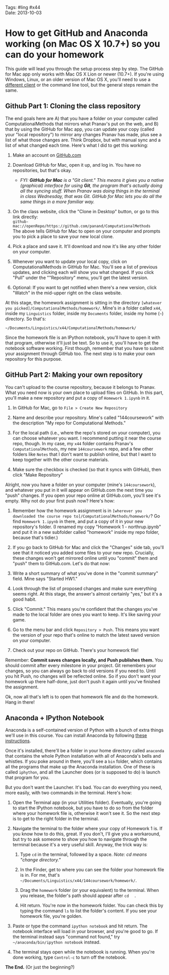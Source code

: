 Tags: #ling #x44  
Date: 2013-10-03

# How to get GitHub and Anaconda working (on Mac OS  X 10.7+) so you can do your homework

This guide will lead you through the setup process step by step. The GitHub for Mac app only works with Mac OS X Lion or newer (10.7+). If you're using Windows, Linux, or an older version of Mac OS X, you'll need to use a [different client](http://git-scm.com/downloads/guis) or the command line tool, but the general steps remain the same. 

## Github Part 1: Cloning the class repository

The end goals here are A) that you have a folder on your computer called ComputationalMethods that mirrors what Pranav's put on the web, and B) that by using the GitHub for Mac app, you can update your copy (called your "local repository") to mirror any changes Pranav has made, plus see a list of what those changes are. Think Dropbox, but with manual sync and a list of what changed each time. Here's what I did to get this working:


1. Make an account on [GitHub.com](http://github.com/)

2. Download GitHub for Mac, open it up, and log in. You have no repositories, but that's okay.  
    - _FYI: **GitHub for Mac** is a "Git client." This means it gives you a native (graphical) interface for using **Git**, the program that's actually doing all the syncing stuff. When Pranav was doing things in the terminal in class Wednesday, that was Git. GitHub for Mac lets you do all the same things in a more familiar way._

3. On the class website, click the "Clone in Desktop" button, or go to this link directly:  
    `github-mac://openRepo/https://github.com/panand/ComputationalMethods`  
The above tells GitHub for Mac to open on your computer and prompts you to pick a place to save your new local clone.

4. Pick a place and save it. It'll download and now it's like any other folder on your computer.

5. Whenever you want to update your local copy, click on ComputationalMethods in GitHub for Mac. You'll see a list of previous updates, and clicking each will show you what changed. If you click "Pull" under the ""Repository" menu, you'll get the latest version.

6. Optional: If you want to get notified when there's a new version, click "Watch" in the mid-upper right on the class website.


At this stage, the homework assignment is sitting in the directory `[whatever you picked]/ComputationalMethods/homework/`.
Mine's in a folder called `x44`, inside my `Linguistics` folder, inside my `Documents` folder, inside my home (`~`) directory. So that's:

`~/Documents/Linguistics/x44/ComputationalMethods/homework/`

Since the homework file is an IPython notebook, you'll have to open it with that program, otherwise it'll just be text. So to use it, you'll have to get the notebook software working. First though, remember that you have to submit your assignment through GitHub too. The next step is to make your own repository for this purpose.


## GitHub Part 2: Making your own repository

You can't upload to the course repository, because it belongs to Pranav. What you need now is your own place to upload files on GitHub. In this part, you'll make a new repository and put a copy of `Homework 1.ipynb` in it.

1. In GitHub for Mac, go to `File > Create New Repository`

2. Name and describe your repository. Mine's called "144coursework" with the description "My repo for Computational Methods."

3. For the local path (i.e., where the repo's stored on your computer), you can choose whatever you want. I recommend putting it near the course repo, though. In my case, my `x44` folder contains Pranav's `ComputationalMethods`, my new `144coursework` repo, and a few other folders like `Notes` that I don't want to publish online, but that I want to keep together with the other course materials.

4. Make sure the checkbox is checked (so that it syncs with GitHub), then click "Make Repository"

Alright, now you have a folder on your computer (mine's `144coursework`), and whatever you put in it will appear on GitHub.com the next time you "push" changes. If you open your repo online at GitHub.com, you'll see it's empty. Why not do your first push now? Here's how:

1. Remember how the homework assignment is in `[wherever you downloaded the course repo to]/ComputationalMethods/homework/`? Go find `Homework 1.ipynb` in there, and put a copy of it in your new repository's folder. (I renamed my copy "Homework 1 - northrup.ipynb" and put it in a new subfolder called "homework" inside my repo folder, because that's tidier.)

2. If you go back to GitHub for Mac and click the "Changes" side tab, you'll see that it noticed you added some files to your new repo. Crucially, these changes won't get mirrored online until you "commit" them and "push" them to GitHub.com. Let's do that now:

3. Write a short summary of what you've done in the "commit summary" field. Mine says "Started HW1."

4. Look through the list of proposed changes and make sure everything seems right. At this stage, the answer's almost certainly "yes," but it's a good habit.

5. Click "Commit." This means you're confident that the changes you've made to the local folder are ones you want to keep. It's like saving your game.

6. Go to the menu bar and click `Repository > Push`. This means you want the version of your repo that's online to match the latest saved version on your computer.

7. Check out your repo on GitHub. There's your homework file!

Remember: **Commit saves changes locally, and Push publishes them.** You should commit after every milestone in your project. Git remembers your changes, so you can always go back to old versions if you need to. Until you hit Push, no changes will be reflected online. So if you don't want your homework up there half-done, just don't push it again until you've finished the assignment.

Ok, now all that's left is to open that homework file and do the homework. Hang in there!

## Anaconda + IPython Notebook

Anaconda is a self-contained version of Python with a bunch of extra things we'll use in this course. You can install Anaconda by following [these instructions](http://docs.continuum.io/anaconda/install.html#mac-install).

Once it's installed, there'll be a folder in your home directory called `anaconda` that contains the whole Python installation with all of Anaconda's bells and whistles. If you poke around in there, you'll see a `bin` folder, which contains all the programs that make up the Anaconda installation. One of these is called `iphython`, and all the Launcher does (or is supposed to do) is launch that program for you.

But you don't want the Launcher. It's bad. You can do everything you need, more easily, with two commands in the terminal. Here's how:

1. Open the Terminal app (in your Utilities folder). Eventually, you're going to start the IPython notebook, but you have to do so from the folder where your homework file is, otherwise it won't see it. So the next step is to get to the right folder in the terminal.

2. Navigate the terminal to the folder where your copy of Homework 1 is. If you know how to do this, great. If you don't, I'll give you a workaround, but try to ask someone to show you how to navigate through the terminal because it's a very useful skill. Anyway, the trick way is:

    1. Type `cd` in the terminal, followed by a space. _Note: cd means "change directory."_

    2. In the Finder, get to where you can see the folder your homework file is in. For me, that's `~/Documents/Linguistics/x44/144coursework/homework/`.

    3. Drag the `homework` folder (or your equivalent) to the terminal. When you release, the folder's path should appear after `cd  ` .

    4. Hit return. You're now in the homework folder. You can check this by typing the command `ls` to list the folder's content. If you see your homework file, you're golden.

3. Paste or type the command `ipython notebook` and hit return. The notebook interface will load in your browser, and you're good to go. If the terminal instead says "command not found," try `~/anaconda/bin/ipython notebook` instead.

4. The terminal stays open while the notebook is running. When you're done working, type `Control-c` to turn off the notebook.


**The End.** (Or just the beginning?)